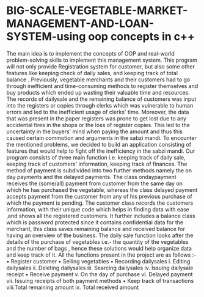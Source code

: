 # BIG-SCALE-VEGETABLE-MARKET-MANAGEMENT-AND-LOAN-SYSTEM-using oop concepts in c++


The main idea is to implement the concepts of OOP and real-world problem-solving skills to 
implement this management system. This program will not only provide Registration system for 
customer, but also some other features like keeping check of daily sales, and keeping track of 
total balance .
Previously, vegetable merchants and their customers had to go through inefficient and 
time-consuming methods to register themselves and buy products which ended up wasting 
their valuable time and resources. The records of dailysale and the remaining balance of 
customers was input into the registers or copies through clerks which was vulnerable to human 
errors and led to the inefficient usage of clerks' time. Moreover, the data that was present in 
the paper registers was prone to get lost due to any accidental fires in the shops or the loss of 
register copies. This led to the uncertainty in the buyers' mind when paying the amount and 
thus this caused certain commotion and arguments in the sabzi mandi. 
To encounter the mentioned problems, we decided to build an application consisting of 
features that would help to fight off the inefficiency in the sabzi mandi. Our program consists of
three main function i.e. keeping track of daily sale, keeping track of customers' information, 
keeping track of finances. The method of payment is subdivided into two further methods 
namely the on day payments and the delayed payments. The class ondaypayment receives the 
(some/all) payment from customer from the same day on which he has purchased the 
vegetable, whereas the class delayed payment accepts payment from the customer from any of 
his previous purchase of which the payment is pending. The customer class records the 
customers information, with their unique code which helps in finding data with ease ,and shows 
all the registered customers. It further includes a balance class which is password protected 
since it contains confidential data for the merchant, this class saves remaining balance and 
received balance for having an overview of the business. The daily sale function looks after the 
details of the purchase of vegetables i.e.- the quantity of the vegetables and the number of 
bags , hence these solutions would help organize data and keep track of it.
All the functions present in the project are as follows :-
• Register customer
• Selling vegetables
• Recording dailysales 
i. Editing dailysales
ii. Deleting dailysales
iii. Searcing dailysales
iv. Issuing dailysale receipt
• Receive payment
v. On the day of purchase
vi. Delayed payment
vii. Issuing receipts of both payment methods
• Keep track of transactions
viii.Total remaining amount
ix. Total received amount
